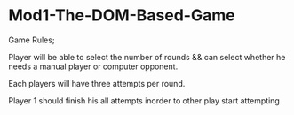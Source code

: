 # Mod1-The-DOM-Based-Game

Game Rules;

Player will be able to select the number of rounds && can select whether he needs a manual player or 
computer opponent.

Each players will have three attempts per round.

Player 1 should finish his all attempts inorder to other play start attempting
